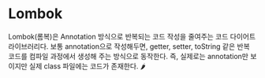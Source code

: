 # Lombok

Lombok(롬복)은 Annotation 방식으로 반복되는 코드 작성을 줄여주는 코드 다이어트 라이브러리다. 보통 annotation으로 작성해두면, getter, setter, toString 같은 반복 코드를 컴파일 과정에서 생성해 주는 방식으로 동작한다. 즉, 실제로는 annotation만 보이지만 실제 class 파일에는 코드가 존재한다. 🌶

<br>

